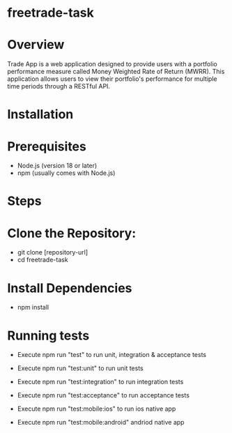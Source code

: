 # freetrade-task

# Overview
Trade App is a web application designed to provide users with a portfolio performance measure called Money Weighted Rate of Return (MWRR). This application allows users to view their portfolio's performance for multiple time periods through a RESTful API.

# Installation

# Prerequisites
- Node.js (version 18 or later)
- npm (usually comes with Node.js)

# Steps
  # Clone the Repository:  
   - git clone [repository-url]
   - cd freetrade-task

# Install Dependencies
 - npm install

 # Running tests

   - Execute npm run "test" to run unit, integration & acceptance tests
     
   - Execute npm run "test:unit" to run unit tests
     
   - Execute npm run "test:integration" to run integration tests
     
   - Execute npm run "test:acceptance" to run acceptance tests
     
   - Execute npm run "test:mobile:ios" to run ios native app
     
   - Execute npm run "test:mobile:android" andriod native app
 


